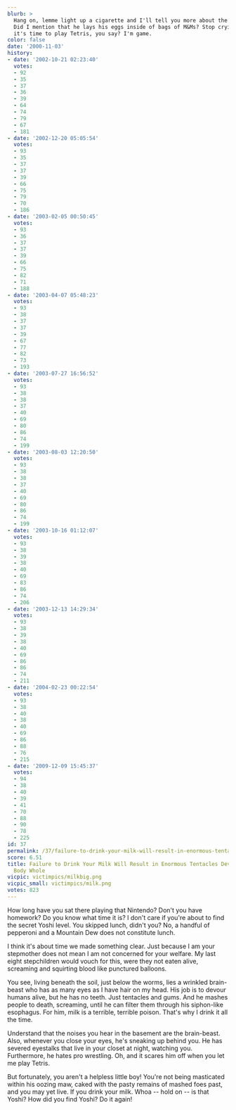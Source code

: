 ```yaml
---
blurb: >
  Hang on, lemme light up a cigarette and I'll tell you more about the brain-beast.
  Did I mention that he lays his eggs inside of bags of M&Ms? Stop crying. Oh, now
  it's time to play Tetris, you say? I'm game.
color: false
date: '2000-11-03'
history:
- date: '2002-10-21 02:23:40'
  votes:
  - 92
  - 35
  - 37
  - 36
  - 39
  - 64
  - 74
  - 79
  - 67
  - 181
- date: '2002-12-20 05:05:54'
  votes:
  - 93
  - 35
  - 37
  - 37
  - 39
  - 66
  - 75
  - 79
  - 70
  - 186
- date: '2003-02-05 00:50:45'
  votes:
  - 93
  - 36
  - 37
  - 37
  - 39
  - 66
  - 75
  - 82
  - 71
  - 188
- date: '2003-04-07 05:48:23'
  votes:
  - 93
  - 38
  - 37
  - 37
  - 39
  - 67
  - 77
  - 82
  - 73
  - 193
- date: '2003-07-27 16:56:52'
  votes:
  - 93
  - 38
  - 38
  - 37
  - 40
  - 69
  - 80
  - 86
  - 74
  - 199
- date: '2003-08-03 12:20:50'
  votes:
  - 93
  - 38
  - 38
  - 37
  - 40
  - 69
  - 80
  - 86
  - 74
  - 199
- date: '2003-10-16 01:12:07'
  votes:
  - 93
  - 38
  - 39
  - 38
  - 40
  - 69
  - 83
  - 86
  - 74
  - 206
- date: '2003-12-13 14:29:34'
  votes:
  - 93
  - 38
  - 39
  - 38
  - 40
  - 69
  - 86
  - 86
  - 74
  - 211
- date: '2004-02-23 00:22:54'
  votes:
  - 93
  - 38
  - 40
  - 38
  - 40
  - 69
  - 86
  - 88
  - 76
  - 215
- date: '2009-12-09 15:45:37'
  votes:
  - 94
  - 38
  - 40
  - 39
  - 41
  - 70
  - 88
  - 90
  - 78
  - 225
id: 37
permalink: /37/failure-to-drink-your-milk-will-result-in-enormous-tentacles-devouring-your-body-whole/
score: 6.51
title: Failure to Drink Your Milk Will Result in Enormous Tentacles Devouring Your
  Body Whole
vicpic: victimpics/milkbig.png
vicpic_small: victimpics/milk.png
votes: 823
---
```


How long have you sat there playing that Nintendo? Don't you have
homework? Do you know what time it is? I don't care if you're about to
find the secret Yoshi level. You skipped lunch, didn't you? No, a
handful of pepperoni and a Mountain Dew does not constitute lunch.

I think it's about time we made something clear. Just because I am your
stepmother does not mean I am not concerned for your welfare. My last
eight stepchildren would vouch for this, were they not eaten alive,
screaming and squirting blood like punctured balloons.

You see, living beneath the soil, just below the worms, lies a wrinkled
brain-beast who has as many eyes as I have hair on my head. His job is
to devour humans alive, but he has no teeth. Just tentacles and gums.
And he mashes people to death, screaming, until he can filter them
through his siphon-like esophagus. For him, milk is a terrible, terrible
poison. That's why I drink it all the time.

Understand that the noises you hear in the basement are the brain-beast.
Also, whenever you close your eyes, he's sneaking up behind you. He has
severed eyestalks that live in your closet at night, watching you.
Furthermore, he hates pro wrestling. Oh, and it scares him off when you
let me play Tetris.

But fortunately, you aren't a helpless little boy! You're not being
masticated within his oozing maw, caked with the pasty remains of mashed
foes past, and you may yet live. If you drink your milk. Whoa -- hold on
-- is that Yoshi? How did you find Yoshi? Do it again!